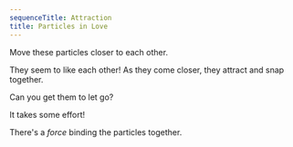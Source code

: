 ```yaml
---
sequenceTitle: Attraction
title: Particles in Love
---
```


<script>

    var sim = createSimulation({
        initialize: function(simulation) {
            var p = simulation.parameters;
            p.friction = 0.1;

            addOppositeParticles(simulation);

            var ljInteraction = new LennardJonesInteraction();
            ljInteraction.strength = 10;
            setInteraction(simulation, 0, 0, ljInteraction);


            setToolbarAvailableTools(simulation.toolbar, ["move"]);
        }
    });

</script>

Move these particles closer to each other.

<script>
    cue(function () {
        // TODO: timer here
        var distance = v2.distance(sim.particles[0].position, sim.particles[1].position);
        return (distance < 3);   
    });
    endStep();
</script>

They seem to like each other! As they come closer, they attract and snap together.

Can you get them to let go?

<script>
    cue(function () {
        var distance = v2.distance(sim.particles[0].position, sim.particles[1].position);
        return (distance > 6);
    });
    endStep();
</script>

It takes some effort!

There's a _force_ binding the particles together.

